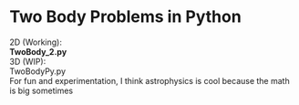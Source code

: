 # Two Body Problems in Python<br/>

2D (Working):<br/> **TwoBody_2.py** <br/>
3D (WIP):<br/> TwoBodyPy.py<br/>
For fun and experimentation, I think astrophysics is cool because the math is big sometimes<br/>
